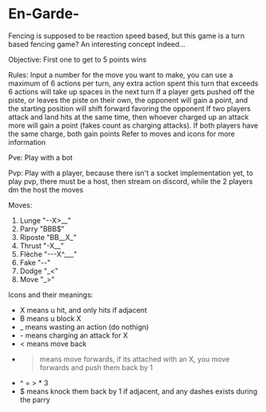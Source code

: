 # En-Garde-
Fencing is supposed to be reaction speed based, but this game is a turn based fencing game? An interesting concept indeed...

Objective:
First one to get to 5 points wins

Rules:
Input a number for the move you want to make, you can use a maximum of 6 actions per turn, any extra action spent this turn that exceeds 6 actions will take up spaces in the next turn
If a player gets pushed off the piste, or leaves the piste on their own, the opponent will gain a point, and the starting position will shift forward favoring the opponent
If two players attack and land hits at the same time, then whoever charged up an attack more will gain a point (fakes count as charging attacks). If both players have the same charge, both gain points
Refer to moves and icons for more information

Pve:
Play with a bot

Pvp:
Play with a player, because there isn't a socket implementation yet, to play pvp, there must be a host, then stream on discord, while the 2 players dm the host the moves

Moves:
1. Lunge "--X>__"
2. Parry "BBB$"
3. Riposte "BB__X_"
4. Thrust "-X__"
5. Flèche "---X^___"
6. Fake "--"
7. Dodge "_<"
8. Move "_>"

Icons and their meanings:
- X means u hit, and only hits if adjacent 
- B means u block X
- \_ means wasting an action (do nothign)
- \- means charging an attack for X
- < means move back
- > means move forwards, if its attached with an X, you move forwards and push them back by 1
- ^ = > * 3
- $ means knock them back by 1 if adjacent, and any dashes exists during the parry
